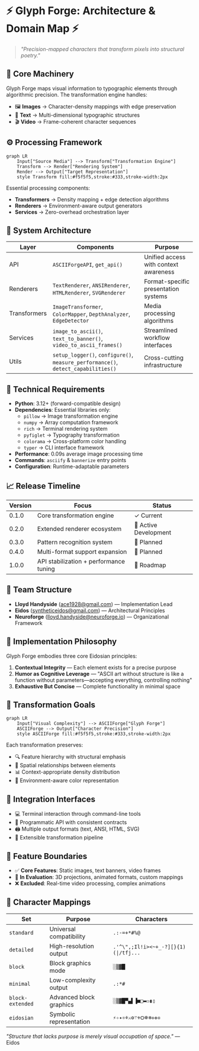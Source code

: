 # ⚡ Glyph Forge: Architecture & Domain Map ⚡

> *"Precision-mapped characters that transform pixels into structural poetry."*

## 🔀 Core Machinery

Glyph Forge maps visual information to typographic elements through algorithmic precision. The transformation engine handles:

- 🖼️ **Images** → Character-density mappings with edge preservation
- 📝 **Text** → Multi-dimensional typographic structures
- 🎬 **Video** → Frame-coherent character sequences

## ⚙️ Processing Framework

```mermaid
graph LR
    Input["Source Media"] --> Transform["Transformation Engine"]
    Transform --> Render["Rendering System"]
    Render --> Output["Target Representation"]
    style Transform fill:#f5f5f5,stroke:#333,stroke-width:2px
```

Essential processing components:

- **Transformers** → Density mapping + edge detection algorithms
- **Renderers** → Environment-aware output generators
- **Services** → Zero-overhead orchestration layer

## 🧩 System Architecture

| Layer | Components | Purpose |
|-------|------------|---------|
| API | `ASCIIForgeAPI`, `get_api()` | Unified access with context awareness |
| Renderers | `TextRenderer`, `ANSIRenderer`, `HTMLRenderer`, `SVGRenderer` | Format-specific presentation systems |
| Transformers | `ImageTransformer`, `ColorMapper`, `DepthAnalyzer`, `EdgeDetector` | Media processing algorithms |
| Services | `image_to_ascii()`, `text_to_banner()`, `video_to_ascii_frames()` | Streamlined workflow interfaces |
| Utils | `setup_logger()`, `configure()`, `measure_performance()`, `detect_capabilities()` | Cross-cutting infrastructure |

## 🔧 Technical Requirements

- **Python**: 3.12+ (forward-compatible design)
- **Dependencies**: Essential libraries only:
  - `pillow` → Image transformation engine
  - `numpy` → Array computation framework
  - `rich` → Terminal rendering system
  - `pyfiglet` → Typography transformation
  - `colorama` → Cross-platform color handling
  - `typer` → CLI interface framework
- **Performance**: 0.09s average image processing time
- **Commands**: `asciify` & `bannerize` entry points
- **Configuration**: Runtime-adaptable parameters

## 📈 Release Timeline

| Version | Focus | Status |
|---------|-------|--------|
| 0.1.0 | Core transformation engine | ✓ Current |
| 0.2.0 | Extended renderer ecosystem | 🔄 Active Development |
| 0.3.0 | Pattern recognition system | 📝 Planned |
| 0.4.0 | Multi-format support expansion | 📝 Planned |
| 1.0.0 | API stabilization + performance tuning | 🔮 Roadmap |

## 👥 Team Structure

- **Lloyd Handyside** (<ace1928@gmail.com>) — Implementation Lead
- **Eidos** (<syntheticeidos@gmail.com>) — Architectural Principles
- **Neuroforge** (<lloyd.handyside@neuroforge.io>) — Organizational Framework

## 🧠 Implementation Philosophy

Glyph Forge embodies three core Eidosian principles:

1. **Contextual Integrity** — Each element exists for a precise purpose
2. **Humor as Cognitive Leverage** — "ASCII art without structure is like a function without parameters—accepting everything, controlling nothing"
3. **Exhaustive But Concise** — Complete functionality in minimal space

## 🎯 Transformation Goals

```mermaid
graph LR
    Input["Visual Complexity"] --> ASCIIForge["Glyph Forge"]
    ASCIIForge --> Output["Character Precision"]
    style ASCIIForge fill:#f5f5f5,stroke:#333,stroke-width:2px
```

Each transformation preserves:

- 🔍 Feature hierarchy with structural emphasis
- 🧬 Spatial relationships between elements
- 📊 Context-appropriate density distribution
- 🎨 Environment-aware color representation

## 🔌 Integration Interfaces

- 💻 Terminal interaction through command-line tools
- 🐍 Programmatic API with consistent contracts
- 🖨️ Multiple output formats (text, ANSI, HTML, SVG)
- 🧩 Extensible transformation pipeline

## 🔭 Feature Boundaries

- ✅ **Core Features**: Static images, text banners, video frames
- 🔄 **In Evaluation**: 3D projections, animated formats, custom mappings
- ❌ **Excluded**: Real-time video processing, complex animations

## 📝 Character Mappings

| Set | Purpose | Characters |
|-----|---------|------------|
| `standard` | Universal compatibility | `.:-=+*#%@` |
| `detailed` | High-resolution output | `.'^\",;Il!i><~+_-?][}{1)(\|/tfj...` |
| `block` | Block graphics mode | `░▒▓█` |
| `minimal` | Low-complexity output | `.:*#` |
| `block-extended` | Advanced block graphics | `░▒▓█▀▄▌▐■□▬▭▮▯` |
| `eidosian` | Symbolic representation | `⚡✧✦⚛⚘⚔⚙⚚⚜⛭⛯❄❈❉❊` |

*"Structure that lacks purpose is merely visual occupation of space."* — Eidos
